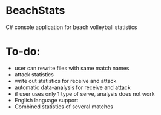 # BeachStats
C# console application for beach volleyball statistics

# To-do:
 - user can rewrite files with same match names
 - attack statistics
 - write out statistics for receive and attack 
 - automatic data-analysis for receive and attack
 - if user uses only 1 type of serve, analysis does not work
 - English language support
 - Combined statistics of several matches
